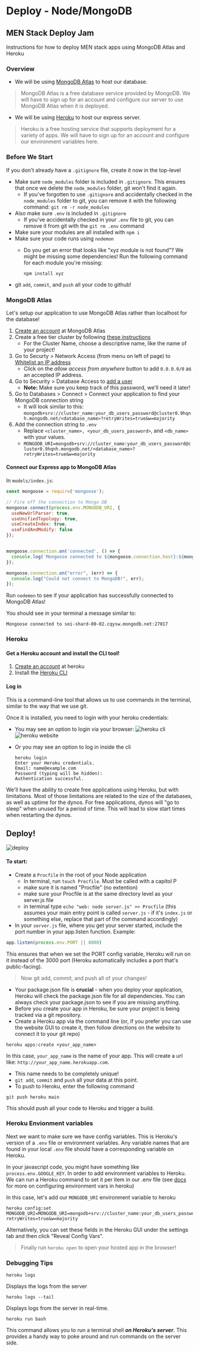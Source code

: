 # Deploy - Node/MongoDB

## MEN Stack Deploy Jam

Instructions for how to deploy MEN stack apps using MongoDB Atlas and Heroku

### Overview

* We will be using [MongoDB Atlas](https://www.mongodb.com/cloud/atlas) to host our database.

> MongoDB Atlas is a free database service provided by MongoDB. We will have to sign up for an account and configure our server to use MongoDB Atlas when it is deployed.

* We will be using [Heroku](https://www.heroku.com/) to host our express server.

> Heroku is a free hosting service that supports deployment for a variety of apps. We will have to sign up for an account and configure our environment variables here.

### Before We Start

If you don't already have a `.gitignore` file, create it now in the top-level

* Make sure `node_modules` folder is included in `.gitignore`. This ensures that once we delete the `node_modules` folder, git won't find it again.
  * If you've forgotten to use `.gitignore` and accidentally checked in the `node_modules` folder to git, you can remove it with the following command: `git rm -r node_modules`
* Also make sure `.env` is included in `.gitignore`
  * If you've accidentally checked in your `.env` file to git, you can remove it from git with the `git rm .env` command
* Make sure your modules are all installed with `npm i`
* Make sure your code runs using `nodemon`
  * Do you get an error that looks like "xyz module is not found"? We might be missing some dependencies! Run the following command for each module you're missing:

    `npm install xyz`
* git `add`, `commit`, and `push` all your code to github! 

### MongoDB Atlas

Let's setup our application to use MongoDB Atlas rather than localhost for the database!

1. [Create an account](https://account.mongodb.com/account/register) at MongoDB Atlas
2. Create a free tier cluster by following [these instructions](https://docs.atlas.mongodb.com/tutorial/deploy-free-tier-cluster/)
   * For the Cluster Name, choose a descriptive name, like the name of your project!
3. Go to Securty &gt; Network Access \(from menu on left of page\) to [Whitelist an IP address](https://docs.atlas.mongodb.com/tutorial/whitelist-connection-ip-addres/)
   * Click on the _allow access from anywhere_ button to add `0.0.0.0/0` as an accepted IP address.
4. Go to Security &gt; Database Access to [add a user](https://docs.atlas.mongodb.com/tutorial/create-mongodb-user-for-cluster/)
   * **Note:** Make sure you keep track of this password, we'll need it later!
5. Go to Databases &gt; Connect &gt; Connect your application to find your MongoDB connection string
   * It will look similar to this: `mongodb+srv://cluster_name:your_db_users_password@cluster0.9hqnh.mongodb.net/<database_name>?retryWrites=true&w=majority`
6. Add the connection string to `.env`
   * Replace `<cluster_name>, <your_db_users_password>`, and `<db_name>` with your values.
   * `MONGODB_URI=mongodb+srv://cluster_name:your_db_users_password@cluster0.9hqnh.mongodb.net/<database_name>?retryWrites=true&w=majority`

#### Connect our Express app to MongoDB Atlas

In `models/index.js`:

```javascript
const mongoose = require('mongoose');

// Fire off the connection to Mongo DB
mongoose.connect(process.env.MONGODB_URI, {
  useNewUrlParser: true,
  useUnifiedTopology: true,
  useCreateIndex: true,
  useFindAndModify: false
});


mongoose.connection.on('connected', () => {
  console.log(`Mongoose connected to ${mongoose.connection.host}:${mongoose.connection.port}`);
});

mongoose.connection.on("error", (err) => {
  console.log("Could not connect to MongoDB!", err);
});
```

Run `nodemon` to see if your application has successfully connected to MongoDB Atlas!

You should see in your terminal a message similar to:

```text
Mongoose connected to sei-shard-00-02.cqysw.mongodb.net:27017
```

### Heroku

#### Get a Heroku account and install the CLI tool!

1. [Create an account](https://www.heroku.com/) at heroku
2. Install the [Heroku CLI](https://devcenter.heroku.com/articles/heroku-cli)

#### Log in

This is a command-line tool that allows us to use commands in the terminal, similar to the way that we use git.

Once it is installed, you need to login with your heroku credentials:

* You may see an option to login via your browser: ![heroku cli](../.gitbook/assets/heroku-cli.png) ![heroku website](../.gitbook/assets/heroku.png)
* Or you may see an option to log in inside the cli

  ```text
  heroku login
  Enter your Heroku credentials.
  Email: name@example.com
  Password (typing will be hidden):
  Authentication successful.
  ```

We'll have the ability to create free applications using Heroku, but with limitations. Most of those limitations are related to the size of the databases, as well as uptime for the dynos. For free applications, dynos will "go to sleep" when unused for a period of time. This will lead to slow start times when restarting the dynos.

## Deploy!

![deploy](../.gitbook/assets/snail_deploy.gif)

#### To start:

* Create a `Procfile` in the root of your Node application
  * In terminal, run `touch Procfile`. Must be called with a capitol P
  * make sure it is named "Procfile" \(no extention\)
  * make sure your Procfile is at the same directory level as your server.js file
  * in terminal type `echo "web: node server.js" >> Procfile` (this assumes your main entry point is called `server.js` - if it's `index.js` or something else, replace that part of the command accordingly)
* In your `server.js` file, where you get your server started, include the port number in your app.listen function. Example:

```javascript
app.listen(process.env.PORT || 8000)
```

This ensures that when we set the PORT config variable, Heroku will run on it instead of the 3000 port \(Heroku automatically includes a port that's public-facing\).

> Now git add, commit, and push all of your changes!

* Your package.json file is **crucial** - when you deploy your application, Heroku will check the package.json file for all dependencies. You can always check your package.json to see if you are missing anything.
* Before you create your app in Heroku, be sure your project is being tracked via a git repository.
* Create a Heroku app via the command line \(or, if you prefer you can use the website GUI to create it, then follow directions on the website to connect it to your git repo\)

```text
heroku apps:create <your_app_name>
```

In this case, `your_app_name` is the name of your app. This will create a url like: `http://your_app_name.herokuapp.com`.

* This name needs to be completely unique!
* `git add`, `commit` and `push` all your data at this point.
* To push to Heroku, enter the following command

```text
git push heroku main
```

This should push all your code to Heroku and trigger a build.

### Heroku Envionment variables

Next we want to make sure we have config variables. This is Heroku's version of a `.env` file or environment variables. Any variable names that are found in your local `.env` file should have a corresponding variable on Heroku.

In your javascript code, you might have something like `process.env.GOOGLE_KEY`. In order to add environment variables to Heroku. We can run a Heroku command to set it per item in our .env file \(see [docs](https://devcenter.heroku.com/articles/config-vars#set-a-config-var) for more on configuring environment vars in heroku\)

In this case, let's add our `MONGODB_URI` environment variable to heroku

```text
heroku config:set MONGODB_URI=MONGODB_URI=mongodb+srv://cluster_name:your_db_users_password@cluster0.9hqnh.mongodb.net/<database_name>?retryWrites=true&w=majority
```

Alternatively, you can set these fields in the Heroku GUI under the settings tab and then click "Reveal Config Vars".

> Finally run `heroku open` to open your hosted app in the browser!

### Debugging Tips

`heroku logs`

Displays the logs from the server

`heroku logs --tail`

Displays logs from the server in real-time.

`heroku run bash`

This command allows you to run a terminal shell _**on Heroku's server**_. This provides a handy way to poke around and run commands on the server side.

